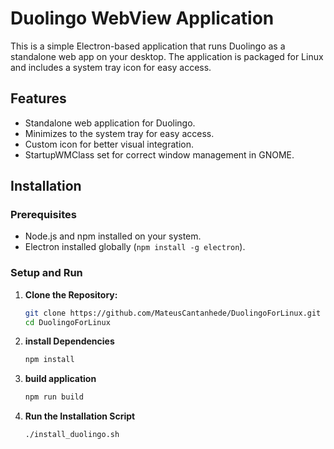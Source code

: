 # Duolingo WebView Application

This is a simple Electron-based application that runs Duolingo as a standalone web app on your desktop. The application is packaged for Linux and includes a system tray icon for easy access.

## Features

- Standalone web application for Duolingo.
- Minimizes to the system tray for easy access.
- Custom icon for better visual integration.
- StartupWMClass set for correct window management in GNOME.

## Installation

### Prerequisites

- Node.js and npm installed on your system.
- Electron installed globally (`npm install -g electron`).

### Setup and Run

1. **Clone the Repository:**

   ```bash
   git clone https://github.com/MateusCantanhede/DuolingoForLinux.git
   cd DuolingoForLinux
2. **install Dependencies**

   ```bash
   npm install
3. **build application**

   ```bash
   npm run build
4. **Run the Installation Script**

   ```bash
   ./install_duolingo.sh

